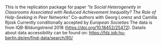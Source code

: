 This is the replication package for paper _"Is Social Heterogeneity in Classrooms Associated with Reduced Achievement Inequality? The Role of Help-Seeking in Peer Networks"_
Co-authors with Georg Lorenz and Camilla Rjosk
Currently conditionally accepted by _European Societies_
The data is from IQB-Bildungstrend 2018 (https://doi.org/10.18452/25472). Datails about data accessibility can be found on: https://fdz.iqb.hu-berlin.de/en/find-data/search/90/
